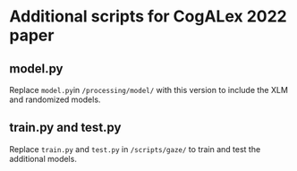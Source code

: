 # Additional scripts for CogALex 2022 paper

## model.py
Replace `model.py`in `/processing/model/` with this version to include the XLM and randomized models.

## train.py and test.py
Replace `train.py` and `test.py` in `/scripts/gaze/` to train and test the additional models.
